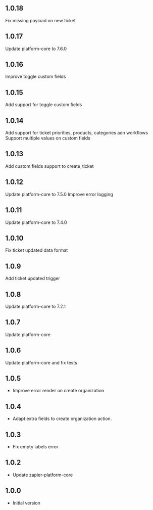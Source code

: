 ## 1.0.18

Fix missing payload on new ticket

## 1.0.17

Update platform-core to 7.6.0

## 1.0.16

Improve toggle custom fields

## 1.0.15

Add support for toggle custom fields

## 1.0.14

Add support for ticket priorities, products, categories adn workflows
Support multiple values on custom fields

## 1.0.13

Add custom fields support to create_ticket

## 1.0.12

Update platform-core to 7.5.0
Improve error logging

## 1.0.11

Update platform-core to 7.4.0

## 1.0.10

Fix ticket updated data format

## 1.0.9

Add ticket updated trigger

## 1.0.8

Update platform-core to 7.2.1

## 1.0.7

Update platform-core

## 1.0.6

Update platform-core and fix tests

## 1.0.5

* Improve error render on create organization

## 1.0.4

* Adapt extra fields to create organization action.

## 1.0.3

* Fix empty labels error

## 1.0.2

* Update zapier-platform-core

## 1.0.0
    
* Initial version
